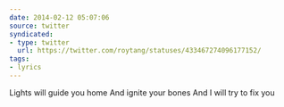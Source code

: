 ```yaml
---
date: 2014-02-12 05:07:06
source: twitter
syndicated:
- type: twitter
  url: https://twitter.com/roytang/statuses/433467274096177152/
tags:
- lyrics
---
```


Lights will guide you home
And ignite your bones
And I will try to fix you